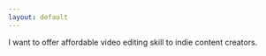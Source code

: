 ```yaml
---
layout: default
---
```


I want to offer affordable video editing skill to indie content creators.
